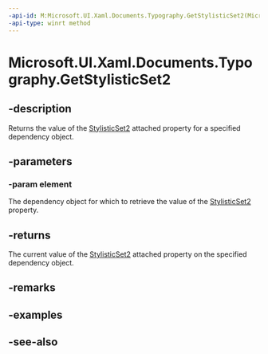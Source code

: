 ```yaml
---
-api-id: M:Microsoft.UI.Xaml.Documents.Typography.GetStylisticSet2(Microsoft.UI.Xaml.DependencyObject)
-api-type: winrt method
---
```


<!-- Method syntax
public bool GetStylisticSet2(Windows.UI.Xaml.DependencyObject element)
-->

# Microsoft.UI.Xaml.Documents.Typography.GetStylisticSet2

## -description
Returns the value of the [StylisticSet2](/windows/winui/api/microsoft.ui.xaml.documents.typography#xaml-attached-properties) attached property for a specified dependency object.

## -parameters
### -param element
The dependency object for which to retrieve the value of the [StylisticSet2](/windows/winui/api/microsoft.ui.xaml.documents.typography#xaml-attached-properties) property.

## -returns
The current value of the [StylisticSet2](/windows/winui/api/microsoft.ui.xaml.documents.typography#xaml-attached-properties) attached property on the specified dependency object.

## -remarks

## -examples

## -see-also
